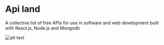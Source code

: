 # Api land

A collective list of free APIs for use in software and web development built with React.js, Node.js and Mongodb

![alt text](http://i68.tinypic.com/1052tdw.png)
